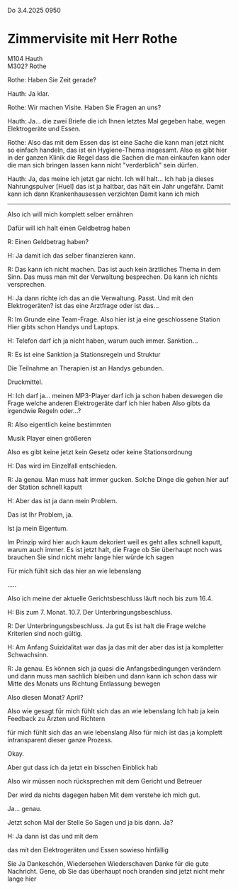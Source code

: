 Do 3.4.2025 0950

# Zimmervisite mit Herr Rothe

M104 Hauth  
M302? Rothe

Rothe:
Haben Sie Zeit gerade?

Hauth:
Ja klar.

Rothe:
Wir machen Visite.
Haben Sie Fragen an uns?

Hauth:
Ja... die zwei Briefe
die ich Ihnen letztes Mal gegeben habe,
wegen Elektrogeräte und Essen.

Rothe:
Also das mit dem Essen das ist eine Sache
die kann man jetzt nicht so einfach handeln,
das ist ein Hygiene-Thema insgesamt.
Also es gibt hier in der ganzen Klinik die Regel
dass die Sachen die man einkaufen kann
oder die man sich bringen lassen kann
nicht "verderblich" sein dürfen.

Hauth:
Ja, das meine ich jetzt gar nicht.
Ich will halt...
Ich hab ja dieses Nahrungspulver [Huel]
das ist ja haltbar, das hält ein Jahr ungefähr.
Damit kann ich dann
Krankenhausessen verzichten
Damit kann ich mich



----



Also ich will
mich komplett selber ernähren

Dafür will ich halt
einen Geldbetrag haben

R: Einen Geldbetrag haben?

H: Ja damit ich das selber finanzieren kann.

R:
Das kann ich nicht machen.
Das ist auch kein ärztliches Thema in dem Sinn.
Das muss man mit der Verwaltung besprechen.
Da kann ich nichts versprechen.

H: Ja dann richte ich das an die Verwaltung. Passt.
Und mit den Elektrogeräten?
ist das eine Arztfrage
oder ist das...

R: Im Grunde eine Team-Frage.
Also hier ist ja
eine geschlossene Station
Hier gibts schon Handys und Laptops.

H:
Telefon darf ich ja nicht haben,
warum auch immer.
Sanktion...

R:
Es ist eine Sanktion
ja
Stationsregeln und Struktur

Die Teilnahme an Therapien
ist
an
Handys
gebunden.

Druckmittel.

H:
Ich darf ja...
meinen MP3-Player darf ich ja schon
haben
deswegen die Frage
welche anderen
Elektrogeräte darf ich hier haben
Also gibts da irgendwie Regeln oder...?

R:
Also eigentlich keine bestimmten

Musik Player
einen größeren

Also
es gibt keine jetzt kein Gesetz
oder keine Stationsordnung

H:
Das wird im Einzelfall entschieden.

R:
Ja genau.
Man muss halt immer gucken.
Solche Dinge die gehen hier
auf der Station schnell kaputt

H:
Aber das ist ja dann mein Problem.

Das ist Ihr Problem, ja.

Ist ja mein Eigentum.



Im Prinzip
wird hier auch kaum dekoriert
weil es geht alles schnell kaputt,
warum auch immer.
Es ist jetzt halt, die Frage ob Sie
überhaupt noch was brauchen
Sie sind nicht mehr lange hier
würde ich sagen


Für mich fühlt sich das hier an 
wie lebenslang


.....


Also ich meine der
aktuelle Gerichtsbeschluss
läuft noch bis zum 16.4.

H:
Bis zum 7. Monat. 10.7.
Der Unterbringungsbeschluss.

R:
Der Unterbringungsbeschluss.
Ja gut
Es ist halt die Frage
welche Kriterien sind noch gültig.

H:
Am Anfang
Suizidalitat
war das ja das mit der
aber
das
ist ja kompletter Schwachsinn.

R:
Ja genau.
Es können sich ja quasi
die Anfangsbedingungen verändern
und dann muss man sachlich bleiben
und dann kann ich schon
dass wir Mitte des Monats
uns Richtung Entlassung bewegen

Also diesen Monat? April?

Also wie gesagt
für mich fühlt sich das an wie lebenslang
Ich hab ja
kein Feedback
zu Ärzten und Richtern

für mich fühlt sich das an wie lebenslang
Also für mich ist das ja komplett intransparent
dieser ganze Prozess.

Okay.

Aber gut dass ich da jetzt
ein bisschen Einblick hab

Also wir müssen noch rücksprechen
mit dem Gericht und Betreuer

Der wird
da nichts dagegen haben
Mit dem verstehe ich mich gut.

Ja... genau.

Jetzt schon Mal
der
Stelle
So
Sagen und
ja
bis
dann.
Ja?

H:
Ja
dann ist das
und mit dem

das mit den Elektrogeräten und Essen
sowieso hinfällig



Sie
Ja Dankeschön,
Wiedersehen
Wiederschaven
Danke für die gute Nachricht.
Gene,
ob Sie das überhaupt noch branden
sind jetzt nicht mehr lange hier

